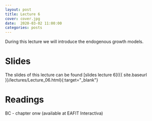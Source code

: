 ```yaml
---
layout: post
title: Lecture 6
cover: cover.jpg
date:  2020-03-02 11:00:00
categories: posts
---
```


During this lecture we will introduce the endogenous growth models.

# Slides

The slides of this lecture can be found [slides lecture 6]({{ site.baseurl }}/lectures/Lecture_06.html){:target="_blank"}

# Readings

BC - chapter onw (available at EAFIT Interactiva)
